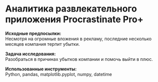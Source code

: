# Аналитика развлекательного приложения Procrastinate Pro+
**Исходные предпосылки:**\
Несмотря на огромные вложения в рекламу, последние несколько месяцев компания терпит убытки.

**Задача исследования:**\
Разобраться в причинах убытков компании и помочь выйти в плюс.

**Использованные инструменты:**\
Python, pandas, matplotlib.pyplot, numpy, datetime
